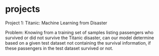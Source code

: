 # projects
Project 1: Titanic: Machine Learning from Disaster

Problem: Knowing from a training set of samples listing passengers who survived or did not survive the Titanic disaster, can our model determine based on a given test dataset not containing the survival information, if these passengers in the test dataset survived or not.
